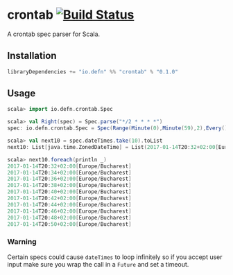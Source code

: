 # crontab [![Build Status](https://travis-ci.org/Bogdanp/crontab.svg?branch=master)](https://travis-ci.org/Bogdanp/crontab)

A crontab spec parser for Scala.

## Installation

``` scala
libraryDependencies += "io.defn" %% "crontab" % "0.1.0"
```

## Usage

``` scala
scala> import io.defn.crontab.Spec

scala> val Right(spec) = Spec.parse("*/2 * * * *")
spec: io.defn.crontab.Spec = Spec(Range(Minute(0),Minute(59),2),Every(),Every(),Every(),Every())

scala> val next10 = spec.dateTimes.take(10).toList
next10: List[java.time.ZonedDateTime] = List(2017-01-14T20:32+02:00[Europe/Bucharest], 2017-01-14T20:34+02:00[Europe/Bucharest], 2017-01-14T20:36+02:00[Europe/Bucharest], 2017-01-14T20:38+02:00[Europe/Bucharest], 2017-01-14T20:40+02:00[Europe/Bucharest], 2017-01-14T20:42+02:00[Europe/Bucharest], 2017-01-14T20:44+02:00[Europe/Bucharest], 2017-01-14T20:46+02:00[Europe/Bucharest], 2017-01-14T20:48+02:00[Europe/Bucharest], 2017-01-14T20:50+02:00[Europe/Bucharest])

scala> next10.foreach(println _)
2017-01-14T20:32+02:00[Europe/Bucharest]
2017-01-14T20:34+02:00[Europe/Bucharest]
2017-01-14T20:36+02:00[Europe/Bucharest]
2017-01-14T20:38+02:00[Europe/Bucharest]
2017-01-14T20:40+02:00[Europe/Bucharest]
2017-01-14T20:42+02:00[Europe/Bucharest]
2017-01-14T20:44+02:00[Europe/Bucharest]
2017-01-14T20:46+02:00[Europe/Bucharest]
2017-01-14T20:48+02:00[Europe/Bucharest]
2017-01-14T20:50+02:00[Europe/Bucharest]
```

### Warning

Certain specs could cause `dateTimes` to loop infinitely so if you
accept user input make sure you wrap the call in a `Future` and set a
timeout.
